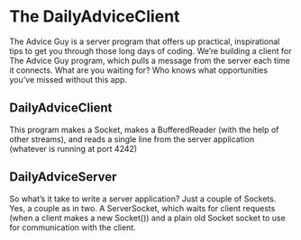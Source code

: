 
# The DailyAdviceClient

The Advice Guy is a server program that
offers up practical, inspirational tips
to get you through those long days of
coding.
We’re building a client for The Advice
Guy program, which pulls a message
from the server each time it connects.
What are you waiting for? Who knows
what opportunities you’ve missed
without this app.

## DailyAdviceClient
This program makes a Socket, makes a BufferedReader (with the
help of other streams), and reads a single line from the server
application (whatever is running at port 4242)

## DailyAdviceServer
So what’s it take to write a server application? Just a
couple of Sockets. Yes, a couple as in two. A ServerSocket,
which waits for client requests (when a client makes a
new Socket()) and a plain old Socket socket to use for
communication with the client.
